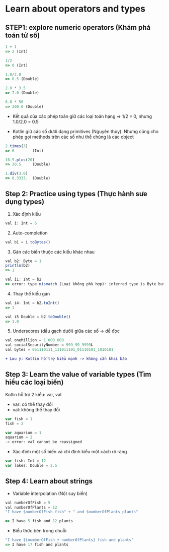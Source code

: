 # Learn about operators and types

## STEP1: explore numeric operators (Khám phá toán tử số)

```js
1 + 1
=> 2 (Int)

1/2
=> 0 (Int)

1.0/2.0
=> 0.5 (Double)

2.0 * 3.5
=> 7.0 (Double)

6.0 * 50
=> 300.0 (Double)
```

* Kết quả của các phép toán giữ các loại toán hạng => 1/2 = 0, nhưng 1.0/2.0 = 0.5

* Kotlin giữ các số dưới dạng primitives (Nguyên thủy). Nhưng cũng cho phép gọi methods trên các số như thể chúng là các object

```js
2.times(3)
=> 6        (Int)

10.5.plus(20)
=> 30.5     (Double)

1.div(3.0)
=> 0.3333.  (Double)
```

## Step 2: Practice using types (Thực hành sưe dụng types)

1. Xác định kiểu 

```js
val i: Int = 6
```

2. Auto-completion

```js
val b1 = i.toBytes()
```

3. Gán các biến thuộc các kiểu khác nhau

```js
val b2: Byte = 1
println(b2)
=> 1

val i1: Int = b2
=> error: type mismatch (Loại không phù hợp): inferred type is Byte but Int was expected (Loại suy ra là Byte nhưng Int là kiểu mong muốn)
```

4. Thay thế kiểu gán 

```js
val i4: Int = b2.toInt()
=> 1

val i5 Double = b2.toDouble()
=> 1.0
```

5. Underscores (dấu gạch dưới) giữa các số -> dễ đọc

```js
val oneMillion = 1_000_000
val socialSecurityNumber = 999_99_9999L
val bytes = 0b1110111_111011101_01110101_1010101
```

```diff
+ Lưu ý: Kotlin hỗ trợ kiểu mạnh -> không cần khai báo
```


## Step 3: Learn the value of variable types (Tìm hiểu các loại biến)

Kotlin hỗ trợ 2 kiểu: var, val
* var: có thể thay đổi
* val: không thể thay đổi

```js
var fish = 1
fish = 2

var aquarium = 1
aquarium = 2
-> error: val cannot be reassigned
```

* Xác định một số biến và chỉ định kiểu một cách rõ ràng

```js
var fish: Int = 12
var lakes: Double = 2.5
```

## Step 4: Learn about strings
 
* Variable interpolation (Nột suy biến)

```js
val numberOfFish = 5
val numberOfPlants = 12
"I have $numberOfFish fish" + " and $numberOfPlants plants"

=> I have 5 fish and 12 plants
```

* Biểu thức bên trong chuỗi

```js
"I have ${numberOfFish + numberOfPlants} fish and plants"
=> I have 17 fish and plants
```
